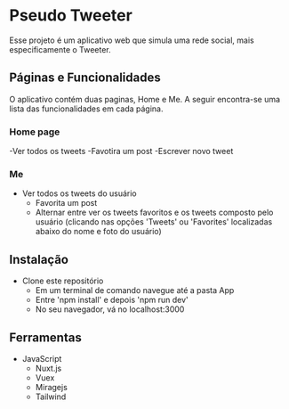 # Pseudo Tweeter

Esse projeto é um aplicativo web que simula uma rede social, mais especificamente o Tweeter.

## Páginas e Funcionalidades
 O aplicativo contém duas paginas, Home e Me. A seguir encontra-se uma lista das funcionalidades em cada página.
	
  ### Home page
   -Ver todos os tweets
   -Favotira um post 
	 -Escrever novo tweet
  
   ### Me
   - Ver todos os tweets do usuário
	 - Favorita um post
	 - Alternar entre ver os tweets favoritos e os tweets composto pelo usuário (clicando nas opções 'Tweets' ou 'Favorites' localizadas abaixo do nome e foto do usuário)

## Instalação
  - Clone este repositório
	- Em um terminal de comando navegue até a pasta App
	- Entre 'npm install' e depois 'npm run dev'
	- No seu navegador, vá no localhost:3000

## Ferramentas
  - JavaScript
	- Nuxt.js
	- Vuex
	- Miragejs
	- Tailwind 





